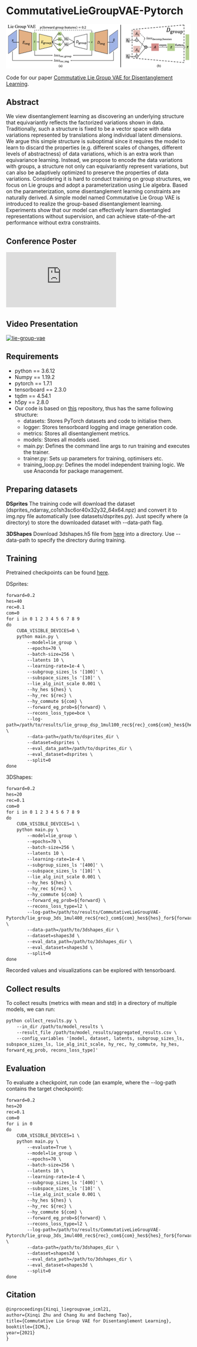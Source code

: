 # CommutativeLieGroupVAE-Pytorch

![architecture](./imgs/lie_vae.png)

Code for our paper [Commutative Lie Group VAE for Disentanglement Learning](https://arxiv.org/abs/2106.03375).

## Abstract

We view disentanglement learning as discovering an underlying structure that
equivariantly reflects the factorized variations shown in data.
Traditionally, such a structure is fixed to be a vector space with data
variations represented by translations along individual latent dimensions.
We argue this simple structure is suboptimal since it requires the model
to learn to discard the properties (e.g. different scales of changes,
different levels of abstractness) of data variations, which is an extra
work than equivariance learning. Instead, we propose to encode the data
variations with groups, a structure not only can equivariantly represent
variations, but can also be adaptively optimized to preserve the properties
of data variations. Considering it is hard to conduct training on group
structures, we focus on Lie groups and adopt a parameterization using
Lie algebra. Based on the parameterization, some disentanglement learning
constraints are naturally derived. A simple model named Commutative Lie Group
VAE is introduced to realize the group-based disentanglement learning.
Experiments show that our model can effectively learn disentangled
representations without supervision, and can achieve state-of-the-art
performance without extra constraints.

## Conference Poster

![poster](https://github.com/zhuxinqimac/CommutativeLieGroupVAE-Pytorch/blob/main/imgs/Xinqi_poster.pdf?raw=true)

## Video Presentation

[![lie-group-vae](https://github.com/zhuxinqimac/zhuxinqimac.github.io/files/icml21-video-thumbnail.png)](https://recorder-v3.slideslive.com/?share=38302&s=656ce8dd-35cd-4d7f-86c5-83d208e0e1dd)

## Requirements

* python == 3.6.12
* Numpy == 1.19.2
* pytorch == 1.7.1
* tensorboard == 2.3.0
* tqdm == 4.54.1
* h5py == 2.8.0
* Our code is based on
[this](https://github.com/MattPainter01/UnsupervisedActionEstimation)
repository, thus has the same following structure:
  * datasets: Stores PyTorch datasets and code to initialise them.
  * logger: Stores tensorboard logging and image generation code.
  * metrics: Stores all disentanglement metrics.
  * models: Stores all models used.
  * main.py: Defines the command line args to run training and executes the trainer.
  * trainer.py: Sets up parameters for training, optimisers etc.
  * training_loop.py: Defines the model independent training logic.
We use Anaconda for package management.

## Preparing datasets

**DSprites**
The training code will download the dataset
(dsprites_ndarray_co1sh3sc6or40x32y32_64x64.npz)
and convert it to img.npy file automatically (see
datasets/dsprites.py).
Just specify where (a directory) to store the downloaded dataset with
--data-path flag.

**3DShapes**
Download 3dshapes.h5 file from [here](https://github.com/deepmind/3d-shapes)
into a directory.
Use --data-path to specify the directory during training.

## Training

Pretrained checkpoints can be found
[here](https://drive.google.com/drive/folders/1ttIqYkHk2jCJep4DNow5B5uF-S8uP_A5?usp=sharing).

DSprites:
```
forward=0.2
hes=40
rec=0.1
com=0
for i in 0 1 2 3 4 5 6 7 8 9
do
    CUDA_VISIBLE_DEVICES=0 \
    python main.py \
        --model=lie_group \
        --epochs=70 \
        --batch-size=256 \
        --latents 10 \
        --learning-rate=1e-4 \
        --subgroup_sizes_ls '[100]' \
        --subspace_sizes_ls '[10]' \
        --lie_alg_init_scale 0.001 \
        --hy_hes ${hes} \
        --hy_rec ${rec} \
        --hy_commute ${com} \
        --forward_eg_prob=${forward} \
        --recons_loss_type=bce \
        --log-path=/path/to/results/lie_group_dsp_1mul100_rec${rec}_com${com}_hes${hes}_for${forward}_init0001 \
        --data-path=/path/to/dsprites_dir \
        --dataset=dsprites \
        --eval_data_path=/path/to/dsprites_dir \
        --eval_dataset=dsprites \
        --split=0
done
```

3DShapes:
```
forward=0.2
hes=20
rec=0.1
com=0
for i in 0 1 2 3 4 5 6 7 8 9
do
    CUDA_VISIBLE_DEVICES=1 \
    python main.py \
        --model=lie_group \
        --epochs=70 \
        --batch-size=256 \
        --latents 10 \
        --learning-rate=1e-4 \
        --subgroup_sizes_ls '[400]' \
        --subspace_sizes_ls '[10]' \
        --lie_alg_init_scale 0.001 \
        --hy_hes ${hes} \
        --hy_rec ${rec} \
        --hy_commute ${com} \
        --forward_eg_prob=${forward} \
        --recons_loss_type=l2 \
        --log-path=/path/to/results/CommutativeLieGroupVAE-Pytorch/lie_group_3ds_1mul400_rec${rec}_com${com}_hes${hes}_for${forward}_init0001 \
        --data-path=/path/to/3dshapes_dir \
        --dataset=shapes3d \
        --eval_data_path=/path/to/3dshapes_dir \
        --eval_dataset=shapes3d \
        --split=0
done
```

Recorded values and visualizations can be explored with tensorboard.

## Collect results

To collect results (metrics with mean and std) in a directory
of multiple models, we can run:
```
python collect_results.py \
    --in_dir /path/to/model_results \
    --result_file /path/to/model_results/aggregated_results.csv \
    --config_variables '[model, dataset, latents, subgroup_sizes_ls, subspace_sizes_ls, lie_alg_init_scale, hy_rec, hy_commute, hy_hes, forward_eg_prob, recons_loss_type]'
```

## Evaluation
To evaluate a checkpoint, run code (an example, where
the --log-path contains the target checkpoint):
```
forward=0.2
hes=20
rec=0.1
com=0
for i in 0
do
    CUDA_VISIBLE_DEVICES=1 \
    python main.py \
        --evaluate=True \
        --model=lie_group \
        --epochs=70 \
        --batch-size=256 \
        --latents 10 \
        --learning-rate=1e-4 \
        --subgroup_sizes_ls '[400]' \
        --subspace_sizes_ls '[10]' \
        --lie_alg_init_scale 0.001 \
        --hy_hes ${hes} \
        --hy_rec ${rec} \
        --hy_commute ${com} \
        --forward_eg_prob=${forward} \
        --recons_loss_type=l2 \
        --log-path=/path/to/results/CommutativeLieGroupVAE-Pytorch/lie_group_3ds_1mul400_rec${rec}_com${com}_hes${hes}_for${forward}_init0001/version_${i} \
        --data-path=/path/to/3dshapes_dir \
        --dataset=shapes3d \
        --eval_data_path=/path/to/3dshapes_dir \
        --eval_dataset=shapes3d \
        --split=0
done
```

## Citation

```
@inproceedings{Xinqi_liegroupvae_icml21,
author={Xinqi Zhu and Chang Xu and Dacheng Tao},
title={Commutative Lie Group VAE for Disentanglement Learning},
booktitle={ICML},
year={2021}
}
```
